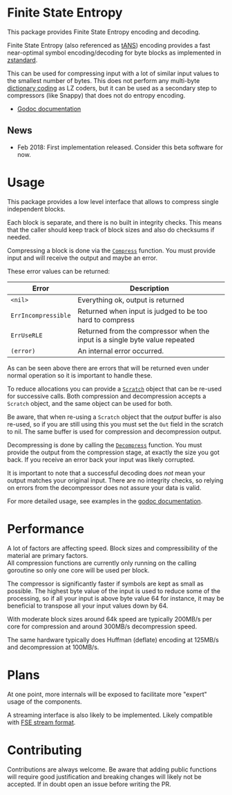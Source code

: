 # Finite State Entropy

This package provides Finite State Entropy encoding and decoding.

Finite State Entropy (also referenced as
[tANS](https://en.wikipedia.org/wiki/Asymmetric_numeral_systems#tANS)) encoding
provides a fast near-optimal symbol encoding/decoding for byte blocks as
implemented in [zstandard](https://github.com/facebook/zstd).

This can be used for compressing input with a lot of similar input values to the
smallest number of bytes. This does not perform any multi-byte
[dictionary coding](https://en.wikipedia.org/wiki/Dictionary_coder) as LZ
coders, but it can be used as a secondary step to compressors (like Snappy) that
does not do entropy encoding.

*   [Godoc documentation](https://godoc.org/github.com/klauspost/compress/fse)

## News

*   Feb 2018: First implementation released. Consider this beta software for now.

# Usage

This package provides a low level interface that allows to compress single
independent blocks.

Each block is separate, and there is no built in integrity checks. This means
that the caller should keep track of block sizes and also do checksums if
needed.

Compressing a block is done via the
[`Compress`](https://godoc.org/github.com/klauspost/compress/fse#Compress)
function. You must provide input and will receive the output and maybe an error.

These error values can be returned:

| Error               | Description                                                                 |
| ------------------- | --------------------------------------------------------------------------- |
| `<nil>`             | Everything ok, output is returned                                           |
| `ErrIncompressible` | Returned when input is judged to be too hard to compress                    |
| `ErrUseRLE`         | Returned from the compressor when the input is a single byte value repeated |
| `(error)`           | An internal error occurred.                                                 |

As can be seen above there are errors that will be returned even under normal
operation so it is important to handle these.

To reduce allocations you can provide a
[`Scratch`](https://godoc.org/github.com/klauspost/compress/fse#Scratch) object
that can be re-used for successive calls. Both compression and decompression
accepts a `Scratch` object, and the same object can be used for both.

Be aware, that when re-using a `Scratch` object that the *output* buffer is also
re-used, so if you are still using this you must set the `Out` field in the
scratch to nil. The same buffer is used for compression and decompression
output.

Decompressing is done by calling the
[`Decompress`](https://godoc.org/github.com/klauspost/compress/fse#Decompress)
function. You must provide the output from the compression stage, at exactly the
size you got back. If you receive an error back your input was likely corrupted.

It is important to note that a successful decoding does *not* mean your output
matches your original input. There are no integrity checks, so relying on errors
from the decompressor does not assure your data is valid.

For more detailed usage, see examples in the
[godoc documentation](https://godoc.org/github.com/klauspost/compress/fse#pkg-examples).

# Performance

A lot of factors are affecting speed. Block sizes and compressibility of the
material are primary factors.\
All compression functions are currently only running on the calling goroutine so
only one core will be used per block.

The compressor is significantly faster if symbols are kept as small as possible.
The highest byte value of the input is used to reduce some of the processing, so
if all your input is above byte value 64 for instance, it may be beneficial to
transpose all your input values down by 64.

With moderate block sizes around 64k speed are typically 200MB/s per core for
compression and around 300MB/s decompression speed.

The same hardware typically does Huffman (deflate) encoding at 125MB/s and
decompression at 100MB/s.

# Plans

At one point, more internals will be exposed to facilitate more "expert" usage
of the components.

A streaming interface is also likely to be implemented. Likely compatible with
[FSE stream format](https://github.com/Cyan4973/FiniteStateEntropy/blob/dev/programs/fileio.c#L261).

# Contributing

Contributions are always welcome. Be aware that adding public functions will
require good justification and breaking changes will likely not be accepted. If
in doubt open an issue before writing the PR.
